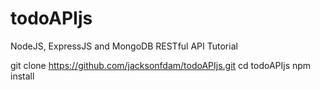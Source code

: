 # todoAPIjs
NodeJS, ExpressJS and MongoDB RESTful API Tutorial

git clone https://github.com/jacksonfdam/todoAPIjs.git
cd todoAPIjs
npm install
